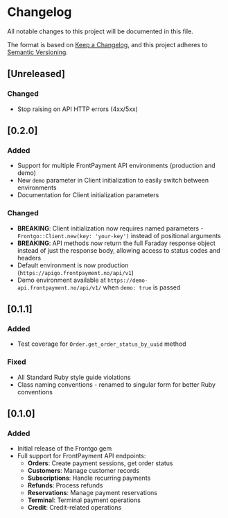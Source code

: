 # Changelog

All notable changes to this project will be documented in this file.

The format is based on [Keep a Changelog](https://keepachangelog.com/en/1.0.0/),
and this project adheres to [Semantic Versioning](https://semver.org/spec/v2.0.0.html).

## [Unreleased]

### Changed
- Stop raising on API HTTP errors (4xx/5xx)

## [0.2.0]

### Added
- Support for multiple FrontPayment API environments (production and demo)
- New `demo` parameter in Client initialization to easily switch between environments
- Documentation for Client initialization parameters

### Changed
- **BREAKING**: Client initialization now requires named parameters - `Frontgo::Client.new(key: 'your-key')` instead of positional arguments
- **BREAKING**: API methods now return the full Faraday response object instead of just the response body, allowing access to status codes and headers
- Default environment is now production (`https://apigo.frontpayment.no/api/v1`)
- Demo environment available at `https://demo-api.frontpayment.no/api/v1/` when `demo: true` is passed

## [0.1.1]

### Added
- Test coverage for `Order.get_order_status_by_uuid` method

### Fixed
- All Standard Ruby style guide violations
- Class naming conventions - renamed to singular form for better Ruby conventions

## [0.1.0]

### Added
- Initial release of the Frontgo gem
- Full support for FrontPayment API endpoints:
  - **Orders**: Create payment sessions, get order status
  - **Customers**: Manage customer records
  - **Subscriptions**: Handle recurring payments
  - **Refunds**: Process refunds
  - **Reservations**: Manage payment reservations
  - **Terminal**: Terminal payment operations
  - **Credit**: Credit-related operations
